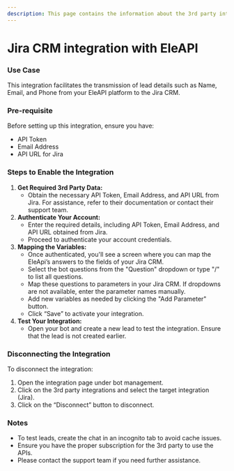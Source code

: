 ```yaml
---
description: This page contains the information about the 3rd party integrations.
---
```


# Jira CRM integration with EleAPI

### Use Case

This integration facilitates the transmission of lead details such as Name, Email, and Phone from your EleAPI platform to the Jira CRM.

### Pre-requisite

Before setting up this integration, ensure you have:

* API Token
* Email Address
* API URL for Jira

### Steps to Enable the Integration

1. **Get Required 3rd Party Data:**
   * Obtain the necessary API Token, Email Address, and API URL from Jira. For assistance, refer to their documentation or contact their support team.
2. **Authenticate Your Account:**
   * Enter the required details, including API Token, Email Address, and API URL obtained from Jira.
   * Proceed to authenticate your account credentials.
3. **Mapping the Variables:**
   * Once authenticated, you'll see a screen where you can map the EleApi’s answers to the fields of your Jira CRM.
   * Select the bot questions from the "Question" dropdown or type "/" to list all questions.
   * Map these questions to parameters in your Jira CRM. If dropdowns are not available, enter the parameter names manually.
   * Add new variables as needed by clicking the "Add Parameter" button.
   * Click “Save” to activate your integration.
4. **Test Your Integration:**
   * Open your bot and create a new lead to test the integration. Ensure that the lead is not created earlier.

### Disconnecting the Integration

To disconnect the integration:

1. Open the integration page under bot management.
2. Click on the 3rd party integrations and select the target integration (Jira).
3. Click on the “Disconnect” button to disconnect.

### Notes

* To test leads, create the chat in an incognito tab to avoid cache issues.
* Ensure you have the proper subscription for the 3rd party to use the APIs.
* Please contact the support team if you need further assistance.
